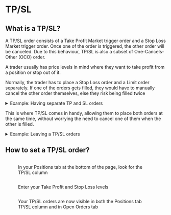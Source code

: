 # TP/SL

## What is a TP/SL?

A TP/SL order consists of a Take Profit Market trigger order and a Stop Loss Market trigger order. Once one of the order is triggered, the other order will be canceled. Due to this behaviour, TP/SL is also a subset of One-Cancels-Other (OCO) order.

A trader usually has price levels in mind where they want to take profit from a position or stop out of it.

Normally, the trader has to place a Stop Loss order and a Limit order separately. If one of the orders gets filled, they would have to manually cancel the other order themselves, else they risk being filled twice

<details>

<summary>Example: Having separate TP and SL orders</summary>

Trader currently has a Long position of 1 BTC @ $61,000 and wishes to Take profit at $62,000 and Stop loss at $60,000.

Trader has to place a Limit Sell Order of 1 BTC @ $62,000 and a Stop Loss order of 1 BTC @ $60,000 separately.

If his Limit Sell Order of 1 BTC @ $62,000 is filled, the Stop Loss order stays opened and the trader has to cancel it himself. He will then have no open BTC position left.

If he forgets to cancel that remaining Stop Loss order and it gets triggered and filled, then he would end up having short 1 BTC of position.

</details>

This is where TP/SL comes in handy, allowing them to place both orders at the same time, without worrying the need to cancel one of them when the other is filled.

<details>

<summary>Example: Leaving a TP/SL orders</summary>

Trader currently has a Long position of 1 BTC @ $61,000 and wishes to Take profit at $62,000 and Stop loss at $60,000.

Trader places a TP/SL order with a Take Profit of 1 BTC @ $62,000 and a Stop Loss of 1 BTC @ $60,000 in the same order.

If his Take Profit Order of 1 BTC @ $62,000 is filled, then the Stop Loss will be automatically be cancelled.

This makes sure that the trader will have no open BTC position left open.

</details>



## How to set a TP/SL order?

<figure><img src="../../../.gitbook/assets/Screenshot 2024-10-08 at 11.36.32 AM.png" alt=""><figcaption><p>In your Positions tab at the bottom of the page, look for the TP/SL column</p></figcaption></figure>

<figure><img src="../../../.gitbook/assets/Screenshot 2024-10-08 at 11.39.07 AM.png" alt=""><figcaption><p>Enter your Take Profit and Stop Loss levels</p></figcaption></figure>

<figure><img src="../../../.gitbook/assets/Screenshot 2024-10-08 at 11.39.32 AM.png" alt=""><figcaption><p>Your TP/SL orders are now visible in both the Positions tab TP/SL column and in Open Orders tab</p></figcaption></figure>
